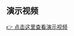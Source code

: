 ## 演示视频

[👉 点击这里查看演示视频](https://www.bilibili.com/video/BV1xt8Lz5Ein/?vd_source=b923c1c5653efdf75446ab77be37f164)
